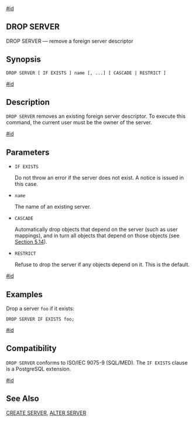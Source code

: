 [#id](#SQL-DROPSERVER)

## DROP SERVER

DROP SERVER — remove a foreign server descriptor

## Synopsis

```
DROP SERVER [ IF EXISTS ] name [, ...] [ CASCADE | RESTRICT ]
```

[#id](#id-1.9.3.131.5)

## Description

`DROP SERVER` removes an existing foreign server descriptor. To execute this command, the current user must be the owner of the server.

[#id](#id-1.9.3.131.6)

## Parameters

* `IF EXISTS`

  Do not throw an error if the server does not exist. A notice is issued in this case.

* *`name`*

  The name of an existing server.

* `CASCADE`

  Automatically drop objects that depend on the server (such as user mappings), and in turn all objects that depend on those objects (see [Section 5.14](ddl-depend)).

* `RESTRICT`

  Refuse to drop the server if any objects depend on it. This is the default.

[#id](#id-1.9.3.131.7)

## Examples

Drop a server `foo` if it exists:

```
DROP SERVER IF EXISTS foo;
```

[#id](#id-1.9.3.131.8)

## Compatibility

`DROP SERVER` conforms to ISO/IEC 9075-9 (SQL/MED). The `IF EXISTS` clause is a PostgreSQL extension.

[#id](#id-1.9.3.131.9)

## See Also

[CREATE SERVER](sql-createserver), [ALTER SERVER](sql-alterserver)